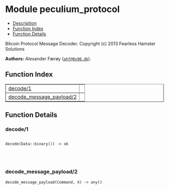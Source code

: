 

# Module peculium_protocol #
* [Description](#description)
* [Function Index](#index)
* [Function Details](#functions)


Bitcoin Protocol Message Decoder.
Copyright (c)  2013 Fearless Hamster Solutions

__Authors:__ Alexander Færøy ([`ahf@0x90.dk`](mailto:ahf@0x90.dk)).
<a name="index"></a>

## Function Index ##


<table width="100%" border="1" cellspacing="0" cellpadding="2" summary="function index"><tr><td valign="top"><a href="#decode-1">decode/1</a></td><td></td></tr><tr><td valign="top"><a href="#decode_message_payload-2">decode_message_payload/2</a></td><td></td></tr></table>


<a name="functions"></a>

## Function Details ##

<a name="decode-1"></a>

### decode/1 ###


<pre><code>
decode(Data::binary()) -&gt; ok
</code></pre>

<br></br>



<a name="decode_message_payload-2"></a>

### decode_message_payload/2 ###

`decode_message_payload(Command, X) -> any()`


